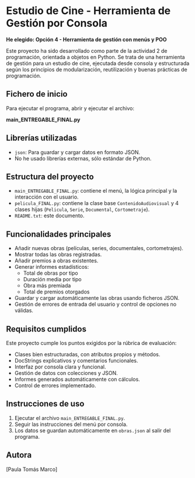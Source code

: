 # Estudio de Cine - Herramienta de Gestión por Consola

**He elegido: Opción 4 - Herramienta de gestión con menús y POO**

Este proyecto ha sido desarrollado como parte de la actividad 2 de programación, orientada a objetos en Python. 
Se trata de una herramienta de gestión para un estudio de cine, ejecutada desde consola y estructurada según 
los principios de modularización, reutilización y buenas prácticas de programación.

## Fichero de inicio

Para ejecutar el programa, abrir y ejecutar el archivo:

**main_ENTREGABLE_FINAL.py**

## Librerías utilizadas

- `json`: Para guardar y cargar datos en formato JSON.
- No he usado librerías externas, sólo estándar de Python.

## Estructura del proyecto

- `main_ENTREGABLE_FINAL.py`: contiene el menú, la lógica principal y la interacción con el usuario.
- `pelicula_FINAL.py`: contiene la clase base `ContenidoAudiovisual` y 4 clases hijas (`Pelicula`, `Serie`, `Documental`, `Cortometraje`).
- `README.txt`: este documento.

## Funcionalidades principales

- Añadir nuevas obras (películas, series, documentales, cortometrajes).
- Mostrar todas las obras registradas.
- Añadir premios a obras existentes.
- Generar informes estadísticos:
  - Total de obras por tipo
  - Duración media por tipo
  - Obra más premiada
  - Total de premios otorgados
- Guardar y cargar automáticamente las obras usando ficheros JSON.
- Gestión de errores de entrada del usuario y control de opciones no válidas.

## Requisitos cumplidos

Este proyecto cumple los puntos exigidos por la rúbrica de evaluación:
- Clases bien estructuradas, con atributos propios y métodos.
- DocStrings explicativos y comentarios funcionales.
- Interfaz por consola clara y funcional.
- Gestión de datos con colecciones y JSON.
- Informes generados automáticamente con cálculos.
- Control de errores implementado.

## Instrucciones de uso

1. Ejecutar el archivo `main_ENTREGABLE_FINAL.py`.
2. Seguir las instrucciones del menú por consola.
3. Los datos se guardan automáticamente en `obras.json` al salir del programa.

## Autora

[Paula Tomás Marco]
